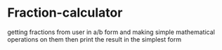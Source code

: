 # Fraction-calculator
getting fractions from user in a/b form and making simple mathematical operations on them then print the result in the simplest form 
